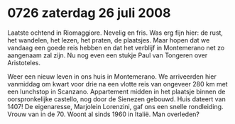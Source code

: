# 0726 zaterdag 26 juli 2008
Laatste ochtend in Riomaggiore. Nevelig en fris. Was erg fijn hier: de rust, het wandelen, het lezen, het praten, de plaatsjes. Maar hopen dat we vandaag een goede reis hebben en dat het verblijf in Montemerano net zo aangenaam zal zijn. Nu nog even een stukje Paul van Tongeren over Aristoteles. 

Weer een nieuw leven in ons huis in Montemerano. We arriveerden hier vanmiddag om kwart voor drie na een vlotte reis van ongeveer 280 km met een lunchstop in Scanzano. Appartement midden in het plaatsje binnen de oorspronkelijke castello, nog door de Sienezen gebouwd. Huis dateert van 1407! De eigenaresse, Marjolein Lorenzini, gaf ons een snelle rondleiding. Vrouw van in de 70. Woont al sinds 1960 in Italië. Man overleden?